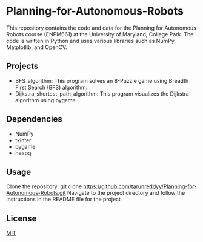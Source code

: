 # Planning-for-Autonomous-Robots

This repository contains the code and data for the Planning for Autonomous Robots course (ENPM661) at the University of Maryland, College Park. The code is written in Python and uses various libraries such as NumPy, Matplotlib, and OpenCV.

## Projects

- BFS_algorithm: This program solves an 8-Puzzle game using Breadth First Search (BFS) algorithm.
- Dijkstra_shortest_path_algorithm: This program visualizes the Dijkstra algorithm using pygame.

## Dependencies
- NumPy
- tkinter
- pygame
- heapq

## Usage
Clone the repository: git clone https://github.com/tarunreddyy/Planning-for-Autonomous-Robots.git
Navigate to the project directory and follow the instructions in the README file for the project

## License
[MIT](https://choosealicense.com/licenses/mit/)
